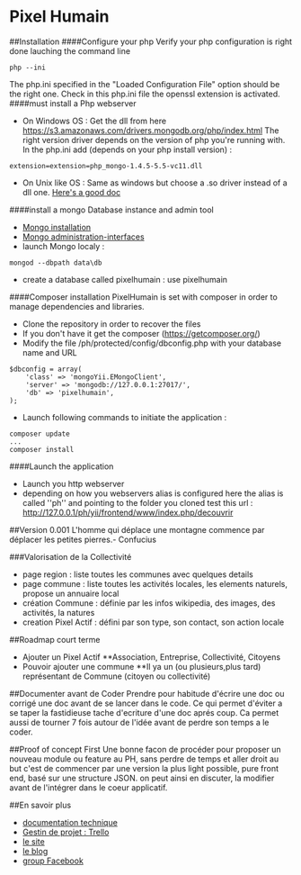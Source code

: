 Pixel Humain
===========

##Installation
####Configure your php
Verify your php configuration is right done lauching the command line
```
php --ini
```
The php.ini specified in the "Loaded Configuration File" option should be the right one.
Check in this php.ini file the openssl extension is activated.
####must install a Php webserver
- On Windows OS : 
Get the dll from here https://s3.amazonaws.com/drivers.mongodb.org/php/index.html
The right version driver depends on the version of php you're running with.
In the php.ini add (depends on your php install version) : 
```
extension=extension=php_mongo-1.4.5-5.5-vc11.dll
```
- On Unix like OS : 
Same as windows but choose a .so driver instead of a dll one.
[Here's a good doc](http://tech.enekochan.com/2013/10/22/install-mongodb-in-ubuntu-12-04/)


####install a mongo Database instance and admin tool
- [Mongo installation](http://docs.mongodb.org/manual/installation/)
- [Mongo administration-interfaces](http://docs.mongodb.org/ecosystem/tools/administration-interfaces/)
- launch Mongo localy : 
```
mongod --dbpath data\db
```
- create a database called pixelhumain : use pixelhumain

####Composer installation
PixelHumain is set with composer in order to manage dependencies and libraries.
- Clone the repository in order to recover the files
- If you don't have it get the composer (https://getcomposer.org/)
- Modify the file /ph/protected/config/dbconfig.php with your database name and URL
```
$dbconfig = array(
    'class' => 'mongoYii.EMongoClient',
    'server' => 'mongodb://127.0.0.1:27017/',
    'db' => 'pixelhumain',    
);
```
- Launch following commands to initiate the application : 
```
composer update
...
composer install
```

####Launch the application
- Launch you http webserver
- depending on how you webservers alias is configured here the alias is called ''ph'' and pointing to the folder you cloned test this url : 
http://127.0.0.1/ph/yii/frontend/www/index.php/decouvrir

##Version 0.001 
    L'homme qui déplace une montagne commence par déplacer les petites pierres.- Confucius

###Valorisation de la Collectivité
* page region : liste toutes les communes avec quelques details
* page commune : liste toutes les activités locales, les elements naturels, propose un annuaire local
* création Commune : définie par les infos wikipedia, des images, des activités, la natures 
* creation Pixel Actif : défini par son type, son contact, son action locale

##Roadmap court terme 
* Ajouter un Pixel Actif 
**Association, Entreprise, Collectivité, Citoyens
* Pouvoir ajouter une commune 
**Il ya un (ou plusieurs,plus tard) représentant de Commune (citoyen ou collectivité)

##Documenter avant de Coder
Prendre pour habitude d'écrire une doc ou corrigé une doc avant de se lancer dans le code.
Ce qui permet d'éviter a se taper la fastidieuse tache d'ecriture d'une doc aprés coup.
Ca permet aussi de tourner 7 fois autour de l'idée avant de perdre son temps a le coder.

##Proof of concept First
Une bonne facon de procéder pour proposer un nouveau module ou feature au PH, sans perdre de temps et aller droit au but 
c'est de commencer par une version la plus light possible, pure front end, basé sur une structure JSON. 
on peut ainsi en discuter, la modifier avant de l'intégrer dans le coeur applicatif.

##En savoir plus
* [documentation technique](https://github.com/pixelhumain/pixelhumain/blob/master/doc/presentation.md)
* [Gestin de projet : Trello](https://trello.com/board/pixel-humain-echolocal/50a3e15a175358d65a0089ef)
* [le site](http://www.pixelhumain.com/)
* [le blog](http://blog.pixelhumain.com/)
* [group Facebook](https://www.facebook.com/groups/pixelhumain/)
